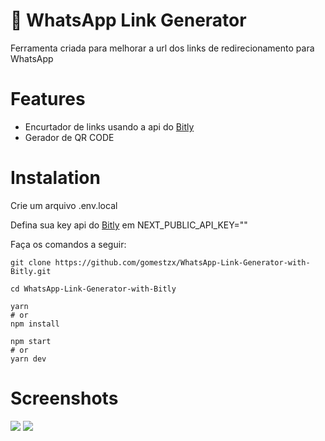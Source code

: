 # 🔗 WhatsApp Link Generator 

Ferramenta criada para melhorar a url dos links de redirecionamento para WhatsApp

# Features

- Encurtador de links usando a api do [Bitly](https://bitly.com)
- Gerador de QR CODE

# Instalation

Crie um arquivo .env.local

Defina sua key api do [Bitly](https://bitly.com) em NEXT_PUBLIC_API_KEY=""

Faça os comandos a seguir:

```
git clone https://github.com/gomestzx/WhatsApp-Link-Generator-with-Bitly.git

cd WhatsApp-Link-Generator-with-Bitly

yarn 
# or
npm install

npm start
# or
yarn dev
```

# Screenshots

<img src="https://whatslinks.vercel.app/preview-generator.png" />
<img src="https://whatslinks.vercel.app/preview-link.png" />
